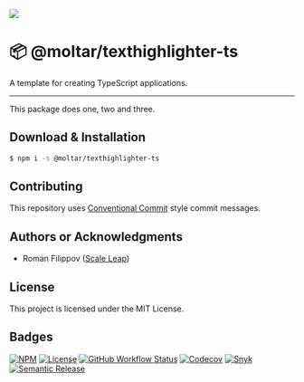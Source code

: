 ![](https://raw.githubusercontent.com/moltar/texthighlighter-ts/master/docs/assets/header.png)

📦 @moltar/texthighlighter-ts
===================================

A template for creating TypeScript applications.

---

This package does one, two and three.

## Download & Installation

```sh
$ npm i -s @moltar/texthighlighter-ts
```

## Contributing

This repository uses [Conventional Commit](https://www.conventionalcommits.org/) style commit messages.

## Authors or Acknowledgments

* Roman Filippov ([Scale Leap](https://www.scaleleap.com))

## License

This project is licensed under the MIT License.

## Badges

[![NPM](https://img.shields.io/npm/v/@moltar/texthighlighter-ts)](https://npm.im/@moltar/texthighlighter-ts)
[![License](https://img.shields.io/npm/l/@moltar/texthighlighter-ts)](./LICENSE)
[![GitHub Workflow Status](https://img.shields.io/github/workflow/status/moltar/texthighlighter-ts/CI)](https://github.com/moltar/texthighlighter-ts/actions)
[![Codecov](https://img.shields.io/codecov/c/github/scaleleap/typescript-template)](https://codecov.io/gh/moltar/texthighlighter-ts)
[![Snyk](https://img.shields.io/snyk/vulnerabilities/github/scaleleap/typescript-template)](https://snyk.io/test/github/scaleleap/typescript-template)
[![Semantic Release](https://img.shields.io/badge/%20%20%F0%9F%93%A6%F0%9F%9A%80-semantic--release-e10079.svg)](https://github.com/semantic-release/semantic-release)